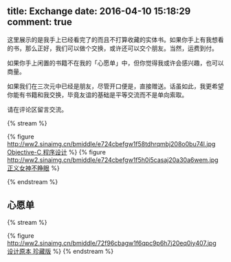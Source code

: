 title: Exchange
date: 2016-04-10 15:18:29
comment: true
---

这里展示的是我手上已经看完了的而且不打算收藏的实体书。如果你手上有我想看的书，那么正好，我们可以做个交换，或许还可以交个朋友。当然，运费到付。

如果你手上闲置的书籍不在我的「心愿单」中，但你觉得我或许会感兴趣，也可以商量。

如果我们在三次元中已经是朋友，尽管开口便是，直接赠送。话虽如此，我更希望你能有书籍和我交换，毕竟友谊的基础是平等交流而不是单向索取。

请在评论区留言交流。

{% stream %}
<!-- {% figure  []() %} -->
{% figure http://ww2.sinaimg.cn/bmiddle/e724cbefgw1f58tdhrqmbj208o0bu74l.jpg [Objective-C 程序设计](https://book.douban.com/subject/19967897/) %}
{% figure http://ww2.sinaimg.cn/bmiddle/e724cbefgw1f5h0i5casaj20a30a6wem.jpg [正义女神不睁眼](https://book.douban.com/subject/26689753/) %}

{% endstream %}

## 心愿单

{% stream %}
<!-- {% figure  []() %} -->
{% figure http://ww2.sinaimg.cn/bmiddle/72f96cbagw1f6qpc9p6h7j20eq0iy407.jpg [设计原本 珍藏版](https://book.douban.com/subject/23820913/) %}
{% endstream %}

